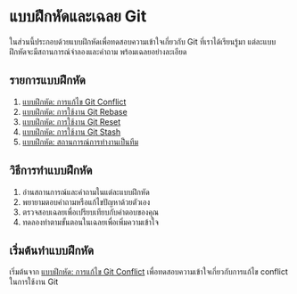 # แบบฝึกหัดและเฉลย Git

ในส่วนนี้ประกอบด้วยแบบฝึกหัดเพื่อทดสอบความเข้าใจเกี่ยวกับ Git ที่เราได้เรียนรู้มา แต่ละแบบฝึกหัดจะมีสถานการณ์จำลองและคำถาม พร้อมเฉลยอย่างละเอียด

## รายการแบบฝึกหัด

1. [แบบฝึกหัด: การแก้ไข Git Conflict](exercise-conflict.md)
2. [แบบฝึกหัด: การใช้งาน Git Rebase](exercise-rebase.md)
3. [แบบฝึกหัด: การใช้งาน Git Reset](exercise-reset.md)
4. [แบบฝึกหัด: การใช้งาน Git Stash](exercise-stash.md)
5. [แบบฝึกหัด: สถานการณ์การทำงานเป็นทีม](exercise-team-workflow.md)

## วิธีการทำแบบฝึกหัด

1. อ่านสถานการณ์และคำถามในแต่ละแบบฝึกหัด
2. พยายามตอบคำถามหรือแก้ไขปัญหาด้วยตัวเอง
3. ตรวจสอบเฉลยเพื่อเปรียบเทียบกับคำตอบของคุณ
4. ทดลองทำตามขั้นตอนในเฉลยเพื่อเพิ่มความเข้าใจ

## เริ่มต้นทำแบบฝึกหัด

เริ่มต้นจาก [แบบฝึกหัด: การแก้ไข Git Conflict](exercise-conflict.md) เพื่อทดสอบความเข้าใจเกี่ยวกับการแก้ไข conflict ในการใช้งาน Git
